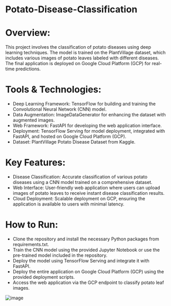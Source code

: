 # Potato-Disease-Classification

# Overview:
This project involves the classification of potato diseases using deep learning techniques. The model is trained on the PlantVillage dataset, which includes various images of potato leaves labeled with different diseases. The final application is deployed on Google Cloud Platform (GCP) for real-time predictions.

# Tools & Technologies:
* Deep Learning Framework: TensorFlow for building and training the Convolutional Neural Network (CNN) model.
* Data Augmentation: ImageDataGenerator for enhancing the dataset with augmented images.
* Web Framework: FastAPI for developing the web application interface.
* Deployment: TensorFlow Serving for model deployment, integrated with FastAPI, and hosted on Google Cloud Platform (GCP).
* Dataset: PlantVillage Potato Disease Dataset from Kaggle.
  
# Key Features:
* Disease Classification: Accurate classification of various potato diseases using a CNN model trained on a comprehensive dataset.
* Web Interface: User-friendly web application where users can upload images of potato leaves to receive instant disease classification results.
* Cloud Deployment: Scalable deployment on GCP, ensuring the application is available to users with minimal latency.
  
# How to Run:
* Clone the repository and install the necessary Python packages from requirements.txt.
* Train the CNN model using the provided Jupyter Notebook or use the pre-trained model included in the repository.
* Deploy the model using TensorFlow Serving and integrate it with FastAPI.
* Deploy the entire application on Google Cloud Platform (GCP) using the provided deployment scripts.
* Access the web application via the GCP endpoint to classify potato leaf images.
  
![image](https://github.com/user-attachments/assets/754a4ee8-8ac2-4830-9a45-c9f04a3efca7)
